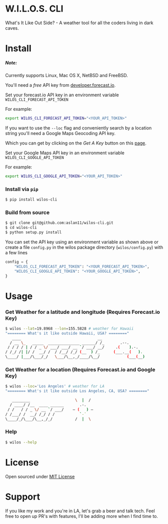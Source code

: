 W.I.L.O.S. CLI
=====
What's It Like Out Side? - A weather tool for all the coders living in dark caves.

Install
=====


##### Note:
Currently supports Linux, Mac OS X, NetBSD and FreeBSD.

You'll need a *free* API key from [developer.forecast.io](http://developer.forecast.io/).

Set your forecast.io API key in an environment variable `WILOS_CLI_FORECAST_API_TOKEN`

For example:

```bash
export WILOS_CLI_FORECAST_API_TOKEN="<YOUR_API_TOKEN>"
```

If you want to use the `--loc` flag and conveniently search by a location string you'll need a Google Maps Geocoding API key.

Which you can get by clicking on the *Get A Key* button on this [page](https://developers.google.com/maps/web-services/).

Set your Google Maps API key in an environment variable `WILOS_CLI_GOOGLE_API_TOKEN`

For example:

```bash
export WILOS_CLI_GOOGLE_API_TOKEN="<YOUR_API_TOKEN>"
```

### Install via `pip`
```bash
$ pip install wilos-cli
```

### Build from source

```bash
$ git clone git@github.com:aslan11/wilos-cli.git
$ cd wilos-cli
$ python setup.py install
```

You can set the API key using an environment variable as shown above or create a file `config.py` in the wilos package directory (`wilos/config.py`) with a few lines

```python
config = {
    "WILOS_CLI_FORECAST_API_TOKEN": "<YOUR_FORECAST_API_TOKEN>",
    "WILOS_CLI_GOOGLE_API_TOKEN": "<YOUR_GOOGLE_API_TOKEN>",
}
```

Usage
====

### Get Weather for a latitude and longitude (Requires Forecast.io Key)

```bash
$ wilos --lat=19.8968 --lon=155.5828 # weather for Hawaii
"======== What's it like outside Hawaii, USA? ========"
   ____                                  __
  / __ \_   _____  ______________ ______/ /_       .--.
 / / / / | / / _ \/ ___/ ___/ __ `/ ___/ __/     .(    ).-.
/ /_/ /| |/ /  __/ /  / /__/ /_/ (__  ) /_      (___.__(   ).
\____/ |___/\___/_/   \___/\__,_/____/\__/            (___(__)

```

### Get Weather for a location (Requires Forecast.io and Google Key)
```bash
$ wilos --loc='Los Angeles' # weather for LA
"======== What's it like outside Los Angeles, CA, USA? ========"

   ________                    \  |  /
  / ____/ /__  ____ ______       .-.
 / /   / / _ \/ __ `/ ___/    ‒ (   ) ‒
/ /___/ /  __/ /_/ / /           `-᾿
\____/_/\___/\__,_/_/          /  |  \

```

### Help
```bash
$ wilos --help
```

License
====
Open sourced under [MIT License](LICENSE)

Support
====
If you like my work and you're in LA, let's grab a beer and talk tech.
Feel free to open up PR's with features, I'll be adding more when I find time to.
